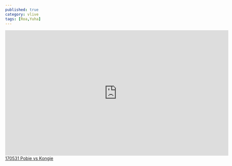 ```yaml
---
published: true
category: vlive
tags: [Roa,Yuha]
---
```

<iframe src="http://www.vlive.tv/embed/16891" frameborder="no" scrolling="no" marginwidth="0" marginheight="0" WIDTH="720" HEIGHT="405" allowfullscreen></iframe><br /><a href="" target="_blank">170531 Pobie vs Kongie</a>